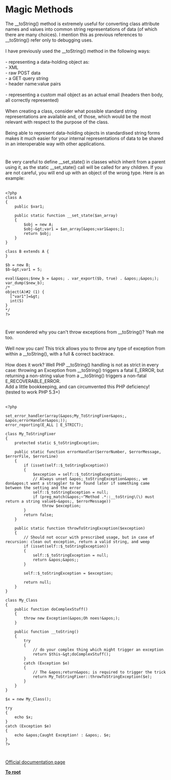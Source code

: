 # Magic Methods



The __toString() method is extremely useful for converting class attribute names and values into common string representations of data (of which there are many choices). I mention this as previous references to __toString() refer only to debugging uses.<br><br>I have previously used the __toString() method in the following ways:<br><br> - representing a data-holding object as:<br>   - XML<br>   - raw POST data<br>   - a GET query string<br>   - header name:value pairs<br><br> - representing a custom mail object as an actual email (headers then body, all correctly represented)<br><br>When creating a class, consider what possible standard string representations are available and, of those, which would be the most relevant with respect to the purpose of the class.<br><br>Being able to represent data-holding objects in standardised string forms makes it much easier for your internal representations of data to be shared in an interoperable way with other applications.  

#

Be very careful to define __set_state() in classes which inherit from a parent using it, as the static __set_state() call will be called for any children.  If you are not careful, you will end up with an object of the wrong type.  Here is an example:<br><br>

```
<?php
class A
{
    public $var1; 

    public static function __set_state($an_array)
    {
        $obj = new A;
        $obj-&gt;var1 = $an_array[&apos;var1&apos;];  
        return $obj;
    }
}

class B extends A {
}

$b = new B;
$b-&gt;var1 = 5;

eval(&apos;$new_b = &apos; . var_export($b, true) . &apos;;&apos;); 
var_dump($new_b);
/*
object(A)#2 (1) {
  ["var1"]=&gt;
  int(5)
}
*/
?>
```
  

#

Ever wondered why you can&apos;t throw exceptions from __toString()? Yeah me too. <br><br>Well now you can! This trick allows you to throw any type of exception from within a __toString(), with a full &amp; correct backtrace.<br><br>How does it work? Well PHP __toString() handling is not as strict in every case: throwing an Exception from __toString() triggers a fatal E_ERROR, but returning a non-string value from a __toString() triggers a non-fatal E_RECOVERABLE_ERROR. <br>Add a little bookkeeping, and can circumvented this PHP deficiency!<br>(tested to work PHP 5.3+)<br><br>

```
<?php

set_error_handler(array(&apos;My_ToStringFixer&apos;, &apos;errorHandler&apos;));
error_reporting(E_ALL | E_STRICT);

class My_ToStringFixer
{
    protected static $_toStringException;

    public static function errorHandler($errorNumber, $errorMessage, $errorFile, $errorLine)
    {
        if (isset(self::$_toStringException))
        {
            $exception = self::$_toStringException;
            // Always unset &apos;_toStringException&apos;, we don&apos;t want a straggler to be found later if something came between the setting and the error
            self::$_toStringException = null;
            if (preg_match(&apos;~^Method .*::__toString\(\) must return a string value$~&apos;, $errorMessage))
                throw $exception;
        }
        return false;
    }
    
    public static function throwToStringException($exception)
    {
        // Should not occur with prescribed usage, but in case of recursion: clean out exception, return a valid string, and weep
        if (isset(self::$_toStringException))
        {
            self::$_toStringException = null;
            return &apos;&apos;;
        }

        self::$_toStringException = $exception;

        return null;
    }
}

class My_Class
{
    public function doComplexStuff()
    {
        throw new Exception(&apos;Oh noes!&apos;);
    }

    public function __toString()
    {
        try
        {
            // do your complex thing which might trigger an exception
            return $this-&gt;doComplexStuff();
        }
        catch (Exception $e)
        {
            // The &apos;return&apos; is required to trigger the trick
            return My_ToStringFixer::throwToStringException($e);
        }
    }
}

$x = new My_Class();

try
{
    echo $x;
}
catch (Exception $e)
{
    echo &apos;Caught Exception! : &apos;. $e;
}
?>
```
  

#

[Official documentation page](https://www.php.net/manual/en/language.oop5.magic.php)

**[To root](/README.md)**
